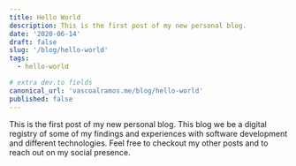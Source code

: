 ```yaml
---
title: Hello World
description: This is the first post of my new personal blog.
date: '2020-06-14'
draft: false
slug: '/blog/hello-world'
tags:
  - hello-world

# extra dev.to fields
canonical_url: 'vascoalramos.me/blog/hello-world'
published: false
---
```


This is the first post of my new personal blog. This blog we be a digital registry of some of my findings and experiences with software development and different technologies. Feel free to checkout my other posts and to reach out on my social presence.
